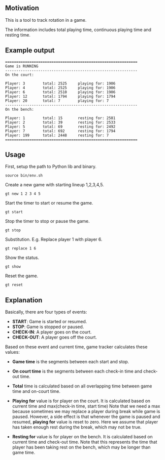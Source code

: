 ## Motivation

This is a tool to track rotation in a game.

The information includes total playing time, continuous playing time and resting time.

## Example output

```
============================================================
Game is RUNNING
------------------------------------------------------------
On the court:

Player: 3        total: 2525     playing for: 1906
Player: 4        total: 2525     playing for: 1906
Player: 6        total: 2510     playing for: 1906
Player: 12       total: 1794     playing for: 1794
Player: 20       total: 7        playing for: 7
------------------------------------------------------------
On the bench:

Player: 1        total: 15       resting for: 2581
Player: 2        total: 39       resting for: 2533
Player: 5        total: 69       resting for: 2492
Player: 7        total: 692      resting for: 1794
Player: 199      total: 2448     resting for: 7
============================================================

```

## Usage

First, setup the path to Python lib and binary.

```
source bin/env.sh
```

Create a new game with starting lineup 1,2,3,4,5.

```
gt new 1 2 3 4 5
```

Start the timer to start or resume the game.

```
gt start
```

Stop the timer to stop or pause the game.

```
gt stop
```

Substitution. E.g. Replace player 1 with player 6.

```
gt replace 1 6
```

Show the status.

```
gt show
```

Reset the game.

```
gt reset
```

## Explanation

Basically, there are four types of events:

- **START**: Game is started or resumed.
- **STOP**: Game is stopped or paused.
- **CHECK-IN**: A player goes on the court.
- **CHECK-OUT**: A player goes off the court.

Based on these event and current time, game tracker calculates these values:

- **Game time** is the segments between each start and stop.
- **On court time** is the segments between each check-in time and check-out time.

- **Total** time is calculated based on all overlapping time between game time and on-court time.

- **Playing for** value is for player on the court. It is calculated based on current time and max(check-in time, start time)
Note that we need a max because sometimes we may replace a player during break while game is paused.
However, a side effect is that whenever the game is paused and resumed, **playing for** value is reset to zero.
Here we assume that player has taken enough rest during the break, which may not be true.

- **Resting for** value is for player on the bench. It is calculated based on current time and check-out time.
Note that this represents the time that player has been taking rest on the bench, which may be longer than game time.

